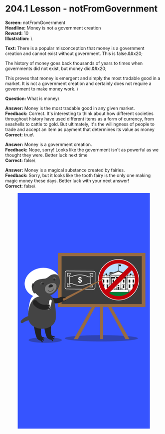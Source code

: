 # 204.1 Lesson - notFromGovernment

**Screen:** notFromGovernment\
**Headline:** Money is not a government creation\
**Reward:** 10\
**Illustration:** \

**Text:** There is a popular misconception that money is a government creation and cannot exist without government. This is false.&amp;#x20;

The history of money goes back thousands of years to times when governments did not exist, but money did.&amp;#x20;

This proves that money is emergent and simply the most tradable good in a market. It is not a government creation and certainly does not require a government to make money work.
\

**Question:** What is money\

**Answer:** Money is the most tradable good in any given market.\
**Feedback:** Correct. It&#x27;s interesting to think about how different societies throughout history have used different items as a form of currency, from seashells to cattle to gold. But ultimately, it&#x27;s the willingness of people to trade and accept an item as payment that determines its value as money\
**Correct:** true\

**Answer:** Money is a government creation.\
**Feedback:** Nope, sorry! Looks like the government isn&#x27;t as powerful as we thought they were. Better luck next time\
**Correct:** false\

**Answer:** Money is a magical substance created by fairies.\
**Feedback:** Sorry, but it looks like the tooth fairy is the only one making magic money these days. Better luck with your next answer!\
**Correct:** false\


<figure><img src="../.gitbook/assets/204-01.png" alt=""><figcaption></figcaption></figure>

